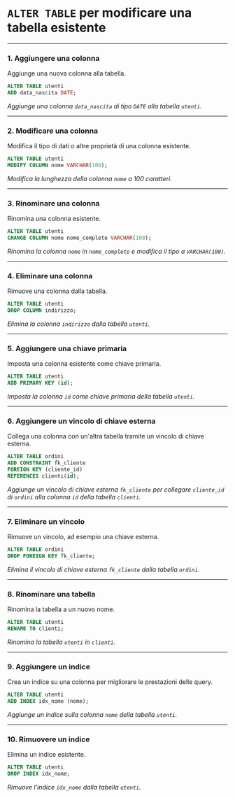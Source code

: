 # **`ALTER TABLE`** per modificare una tabella esistente

---

### **1. Aggiungere una colonna**

Aggiunge una nuova colonna alla tabella.

```sql
ALTER TABLE utenti
ADD data_nascita DATE;
```

*Aggiunge una colonna `data_nascita` di tipo `DATE` alla tabella `utenti`.*

---

### **2. Modificare una colonna**

Modifica il tipo di dati o altre proprietà di una colonna esistente.

```sql
ALTER TABLE utenti
MODIFY COLUMN nome VARCHAR(100);
```

*Modifica la lunghezza della colonna `nome` a 100 caratteri.*

---

### **3. Rinominare una colonna**

Rinomina una colonna esistente.

```sql
ALTER TABLE utenti
CHANGE COLUMN nome nome_completo VARCHAR(100);
```

*Rinomina la colonna `nome` in `nome_completo` e modifica il tipo a `VARCHAR(100)`.*

---

### **4. Eliminare una colonna**

Rimuove una colonna dalla tabella.

```sql
ALTER TABLE utenti
DROP COLUMN indirizzo;
```

*Elimina la colonna `indirizzo` dalla tabella `utenti`.*

---

### **5. Aggiungere una chiave primaria**

Imposta una colonna esistente come chiave primaria.

```sql
ALTER TABLE utenti
ADD PRIMARY KEY (id);
```

*Imposta la colonna `id` come chiave primaria della tabella `utenti`.*

---

### **6. Aggiungere un vincolo di chiave esterna**

Collega una colonna con un'altra tabella tramite un vincolo di chiave esterna.

```sql
ALTER TABLE ordini
ADD CONSTRAINT fk_cliente
FOREIGN KEY (cliente_id)
REFERENCES clienti(id);
```

*Aggiunge un vincolo di chiave esterna `fk_cliente` per collegare `cliente_id` di `ordini` alla colonna `id` della tabella `clienti`.*

---

### **7. Eliminare un vincolo**

Rimuove un vincolo, ad esempio una chiave esterna.

```sql
ALTER TABLE ordini
DROP FOREIGN KEY fk_cliente;
```

*Elimina il vincolo di chiave esterna `fk_cliente` dalla tabella `ordini`.*

---

### **8. Rinominare una tabella**

Rinomina la tabella a un nuovo nome.

```sql
ALTER TABLE utenti
RENAME TO clienti;
```

*Rinomina la tabella `utenti` in `clienti`.*

---

### **9. Aggiungere un indice**

Crea un indice su una colonna per migliorare le prestazioni delle query.

```sql
ALTER TABLE utenti
ADD INDEX idx_nome (nome);
```

*Aggiunge un indice sulla colonna `nome` della tabella `utenti`.*

---

### **10. Rimuovere un indice**

Elimina un indice esistente.

```sql
ALTER TABLE utenti
DROP INDEX idx_nome;
```

*Rimuove l'indice `idx_nome` dalla tabella `utenti`.*

